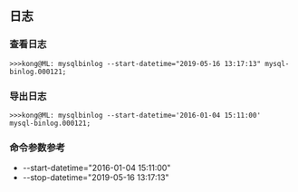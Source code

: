 ## 日志

### 查看日志

```shell
>>>kong@ML: mysqlbinlog --start-datetime="2019-05-16 13:17:13" mysql-binlog.000121;
```

### 导出日志

```shell
>>>kong@ML: mysqlbinlog --start-datetime='2016-01-04 15:11:00'
mysql-binlog.000121;
```

### 命令参数参考

- --start-datetime="2016-01-04 15:11:00"
- --stop-datetime="2019-05-16 13:17:13"

